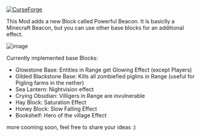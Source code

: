 [![CurseForge](http://cf.way2muchnoise.eu/full_powerful-beacon_downloads.svg)](https://www.curseforge.com/minecraft/mc-mods/powerful-beacon)

This Mod adds a new Block called Powerful Beacon. It is basiclly a Minecraft Beacon, but you can use other base blocks for an additional effect.

 ![image](https://user-images.githubusercontent.com/31128047/135720608-f84e236c-f7db-44ef-9859-7cac1767fb15.png)


 

Currently implemented base Blocks:  
- Glowstone Base:  Entities in Range get Glowing Effect (except Players)  
- Gilded Blackstone Base: Kills all zombiefied piglins in Range (useful for Pigling farms in the nether)  
- Sea Lantern: Nightvision effect  
- Crying Obsidian: Villigers in Range are invulnerable  
- Hay Block: Saturation Effect  
- Honey Block: Slow Falling Effect 
- Bookshelf: Hero of the village Effect  
 

more cooming soon, feel free to share your ideas :)

